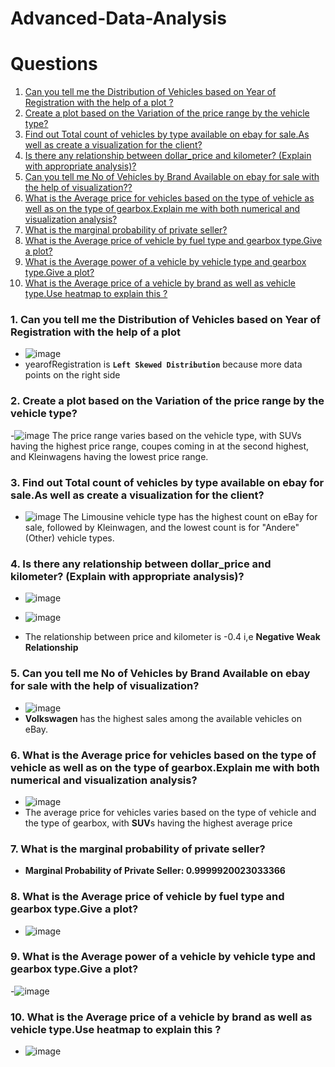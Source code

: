 # Advanced-Data-Analysis

# Questions
1. [Can you tell me the Distribution of Vehicles based on Year of Registration with the help of a plot ?](#one)
2. [Create a plot based on the Variation of the price range by the vehicle type?](#two)
3. [Find out Total count of vehicles by type available on ebay for sale.As well as create a visualization for the client?](#three)
4. [Is there any relationship between dollar_price and kilometer? (Explain with appropriate analysis)?](#four)
5. [Can you tell me No of Vehicles by Brand Available on ebay for sale with the help of visualization??](#five)
6. [What is the Average price for vehicles based on the type of vehicle as well as on the type of gearbox.Explain me with both numerical and visualization analysis?](#six)
7. [What is the marginal probability of private seller?](#seven)
8. [What is the Average price of vehicle by fuel type and gearbox type.Give a plot?](#eight)
9. [What is the Average power of a vehicle by vehicle type and gearbox type.Give a plot?](#nine)
10. [What is the Average price of a vehicle by brand as well as vehicle type.Use heatmap to explain this ?](#ten)


### 1. Can you tell me the Distribution of Vehicles based on Year of Registration with the help of a plot <a id='one'></a>
- ![image](https://github.com/sathishvanga/Advanced-Data-Analysis/assets/92833519/3a8d39e8-e2c0-46d5-9f6f-2bd1ddc41065)
- yearofRegistration is **`Left Skewed Distribution`** because more data points on the right side 


### 2. <a id='two'>Create a plot based on the Variation of the price range by the vehicle type?</a>
-![image](https://github.com/sathishvanga/Advanced-Data-Analysis/assets/92833519/742862ed-0f8b-4c26-8a62-1b751ff7475d)
The price range varies based on the vehicle type, with SUVs having the highest price range, coupes coming in at the second highest, and Kleinwagens having the lowest price range.



### 3. <a id='three'> Find out Total count of vehicles by type available on ebay for sale.As well as create a visualization for the client?</a>
- ![image](https://github.com/sathishvanga/Advanced-Data-Analysis/assets/92833519/86bd52f2-e477-43c4-8260-1e9c2a3c8b51)
The Limousine vehicle type has the highest count on eBay for sale, followed by Kleinwagen, and the lowest count is for "Andere" (Other) vehicle types. 

### 4. <a id='four'> Is there any relationship between dollar_price and kilometer? (Explain with appropriate analysis)?</a>
- ![image](https://github.com/sathishvanga/Advanced-Data-Analysis/assets/92833519/098b9e12-4887-4856-84e8-bc3c79ef66a9)

- ![image](https://github.com/sathishvanga/Advanced-Data-Analysis/assets/92833519/fc9e1553-3b53-4e7d-8483-f0778c40fd69)

- The relationship between price and kilometer is -0.4 i,e **Negative Weak Relationship**


### 5. <a id='five'>Can you tell me No of Vehicles by Brand Available on ebay for sale with the help of visualization?</a>
- ![image](https://github.com/sathishvanga/Advanced-Data-Analysis/assets/92833519/0835c398-6dbf-459a-a785-f48d80de32d1)
- **Volkswagen** has the highest sales among the available vehicles on eBay.


### 6. <a id='six'> What is the Average price for vehicles based on the type of vehicle as well as on the type of gearbox.Explain me with both numerical and visualization analysis?</a>
- ![image](https://github.com/sathishvanga/Advanced-Data-Analysis/assets/92833519/f6bbf9ad-a27d-4b98-baca-797318054a5b)
- The average price for vehicles varies based on the type of vehicle and the type of gearbox, with **SUV**s having the highest average price
### 7. <a id='seven'> What is the marginal probability of private seller?</a>
- **Marginal Probability of Private Seller: 0.9999920023033366**


### 8.<a id='eight'> What is the Average price of vehicle by fuel type and gearbox type.Give a plot?</a>
- ![image](https://github.com/sathishvanga/Advanced-Data-Analysis/assets/92833519/3659bf7d-558c-4f0a-b562-9642668fe382)

### 9. <a id='nine'> What is the Average power of a vehicle by vehicle type and gearbox type.Give a plot?</a>
-![image](https://github.com/sathishvanga/Advanced-Data-Analysis/assets/92833519/f7341e62-bb0a-4aed-991b-8d3c713f7ed2)

### 10. <a id='ten'>What is the Average price of a vehicle by brand as well as vehicle type.Use heatmap to explain this ?</a>
- ![image](https://github.com/sathishvanga/Advanced-Data-Analysis/assets/92833519/b39c54fe-0490-4a40-8b23-9f16f6ecfc6d)


